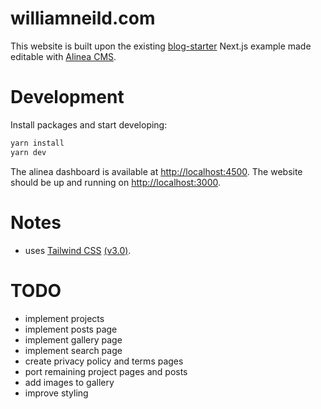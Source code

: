 # williamneild.com

This website is built upon the existing [blog-starter](https://github.com/vercel/next.js/tree/canary/examples/blog-starter) Next.js example made editable with [Alinea CMS](https://alinea.sh).

# Development

Install packages and start developing:

```bash
yarn install
yarn dev
```

The alinea dashboard is available at [http://localhost:4500](http://localhost:4500).
The website should be up and running on [http://localhost:3000](http://localhost:3000).

# Notes

-   uses [Tailwind CSS](https://tailwindcss.com) [(v3.0)](https://tailwindcss.com/blog/tailwindcss-v3).

# TODO

-   implement projects
-   implement posts page
-   implement gallery page
-   implement search page
-   create privacy policy and terms pages
-   port remaining project pages and posts
-   add images to gallery
-   improve styling

